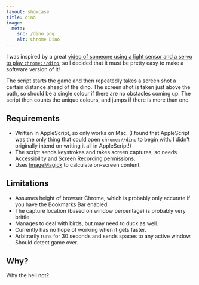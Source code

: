 ```yaml
---
layout: showcase
title: dino
image:
  meta:
    src: /dino.png
    alt: Chrome Dino
---
```


I was inspired by a great [video of someone using a light sensor and a servo to play `chrome://dino`](https://imgur.com/gallery/u8bkoIX), so I decided that it must be pretty easy to make a software version of it!

The script starts the game and then repeatedly takes a screen shot a certain distance ahead of the dino. The screen shot is taken just above the path, so should be a single colour if there are no obstacles coming up. The script then counts the unique colours, and jumps if there is more than one.

## Requirements

* Written in AppleScript, so only works on Mac. (I found that AppleScript was the only thing that could open `chrome://dino` to begin with. I didn't originally intend on writing it all in AppleScript!)
* The script sends keystrokes and takes screen captures, so needs Accessibility and Screen Recording permissions.
* Uses [ImageMagick](https://imagemagick.org/) to calculate on-screen content.

## Limitations

* Assumes height of browser Chrome, which is probably only accurate if you have the Bookmarks Bar enabled.
* The capture location (based on window percentage) is probably very brittle.
* Manages to deal with birds, but may need to duck as well.
* Currently has no hope of working when it gets faster.
* Arbitrarily runs for 30 seconds and sends spaces to any active window. Should detect game over.

## Why?

Why the hell not?
